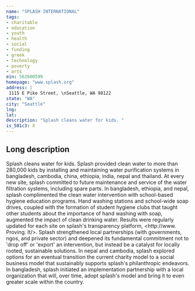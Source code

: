 ```yaml
---
name: "SPLASH INTERNATIONAL"
tags:
- charitable
- education
- youth
- health
- social
- funding
- greek
- technology
- poverty
- arts
ein: 562600599
homepage: "www.splash.org"
address: |
 1115 E Pike Street, \nSeattle, WA 98122
state: "WA"
city: "Seattle"
lng: 
lat: 
description: "Splash cleans water for kids. "
is_501c3: X
---
```


## Long description

Splash cleans water for kids. Splash provided clean water to more than 280,000 kids by installing and maintaining water purification systems in bangladesh, cambodia, china, ethiopia, india, nepal and thailand. At every new site, splash committed to future maintenance and service of the water filtration systems, including spare parts. In bangladesh, ethiopia, and nepal, splash complimented the clean water intervention with school-based hygiene education programs. Hand washing stations and school-wide soap drives, coupled with the formation of student hygiene clubs that taught other students about the importance of hand washing with soap, augmented the impact of clean drinking water. Results were regularly updated for each site on splash's transparency platform, <http://www. Proving. It/>. Splash strengthened local partnerships (with governments, ngos, and private sector) and deepened its fundamental commitment not to 'drop off' or 'export' an intervention, but instead be a catalyst for locally rooted, sustainable solutions. In nepal and cambodia, splash explored options for an eventual transition the current charity model to a social business model that sustainably supports splash's philanthropic endeavors. In bangladesh, splash initiated an implementation partnership with a local organization that will, over time, adopt splash's model and bring it to even greater scale within the country. 
